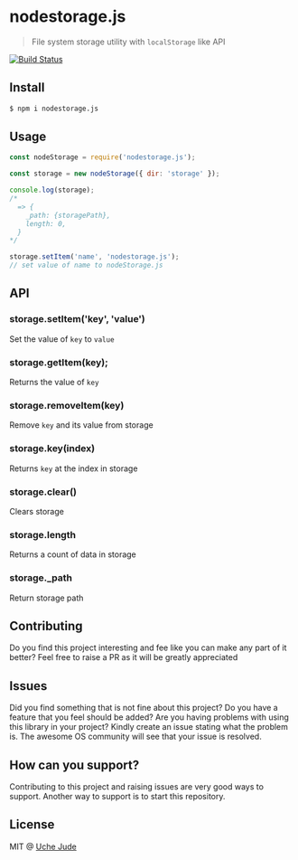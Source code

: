 # nodestorage.js

> File system storage utility with `localStorage` like API

[![Build Status](https://travis-ci.org/iamuchejude/nodestorage.js.svg?branch=master)](https://travis-ci.org/iamuchejude/nodestorage.js)

## Install

```sh
$ npm i nodestorage.js
```

## Usage

```js
const nodeStorage = require('nodestorage.js');

const storage = new nodeStorage({ dir: 'storage' });

console.log(storage);
/*
  => {
    _path: {storagePath},
    length: 0,
  }
*/

storage.setItem('name', 'nodestorage.js');
// set value of name to nodeStorage.js

```

## API

### storage.setItem('key', 'value')

Set the value of `key` to `value`

### storage.getItem(key);

Returns the value of `key`

### storage.removeItem(key)

Remove `key` and its value from storage

### storage.key(index)

Returns `key` at the index in storage

### storage.clear()

Clears storage

### storage.length

Returns a count of data in storage

### storage._path

Return storage path


## Contributing
Do you find this project interesting and fee like you can make any part of it better? Feel free to raise a PR as it will be greatly appreciated

## Issues
Did you find something that is not fine about this project? Do you have a feature that you feel should be added? Are you having problems with using this library in your project?  Kindly create an issue stating what the problem is. The awesome OS community will see that your issue is resolved.

## How can you support?
Contributing to this project and raising issues are very good ways to support. Another way to support is to start this repository.

## License

MIT @ [Uche Jude](https://iamuchejude.com)
